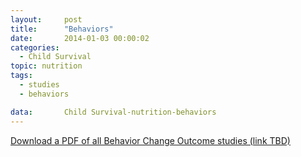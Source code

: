 ```yaml
---
layout:     post
title:      "Behaviors"
date:       2014-01-03 00:00:02
categories: 
  - Child Survival
topic: nutrition
tags:       
  - studies
  - behaviors

data:       Child Survival-nutrition-behaviors
---
```


[Download a PDF of all Behavior Change Outcome studies (link TBD)]()